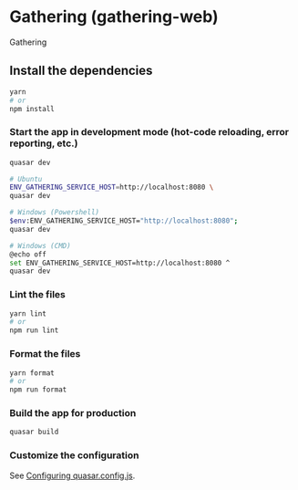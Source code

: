 # Gathering (gathering-web)

Gathering

## Install the dependencies
```bash
yarn
# or
npm install
```

### Start the app in development mode (hot-code reloading, error reporting, etc.)
```bash
quasar dev

# Ubuntu
ENV_GATHERING_SERVICE_HOST=http://localhost:8080 \
quasar dev

# Windows (Powershell)
$env:ENV_GATHERING_SERVICE_HOST="http://localhost:8080";
quasar dev

# Windows (CMD)
@echo off
set ENV_GATHERING_SERVICE_HOST=http://localhost:8080 ^
quasar dev
```


### Lint the files
```bash
yarn lint
# or
npm run lint
```


### Format the files
```bash
yarn format
# or
npm run format
```



### Build the app for production
```bash
quasar build
```

### Customize the configuration
See [Configuring quasar.config.js](https://v2.quasar.dev/quasar-cli-webpack/quasar-config-js).
